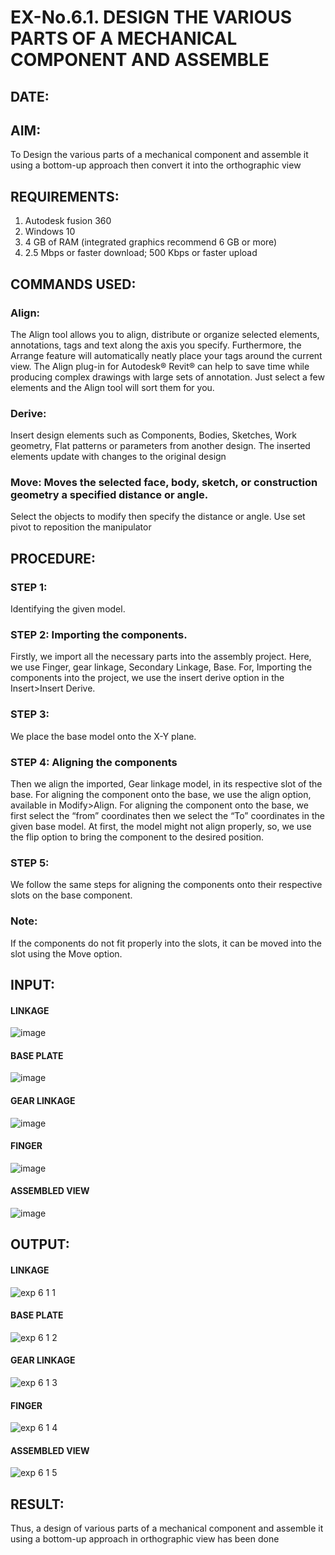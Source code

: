 # EX-No.6.1. DESIGN THE VARIOUS PARTS OF A MECHANICAL COMPONENT AND ASSEMBLE

## DATE:

## AIM: 
To Design the various parts of a mechanical component and assemble it using a bottom-up approach then convert it into the orthographic view

## REQUIREMENTS: 
1. Autodesk fusion 360
2. Windows 10
3. 4 GB of RAM (integrated graphics recommend 6 GB or more)
4. 2.5 Mbps or faster download; 500 Kbps or faster upload 

## COMMANDS USED:
### Align: 
The Align tool allows you to align, distribute or organize selected elements, annotations, tags and text along the axis you specify. Furthermore, the Arrange feature will automatically neatly place your tags around the current view.
The Align plug-in for Autodesk® Revit® can help to save time while producing complex drawings with large sets of annotation.
Just select a few elements and the Align tool will sort them for you.

### Derive:
Insert design elements such as Components, Bodies, Sketches, Work geometry, Flat patterns or parameters from another design.
The inserted elements update with changes to the original design

### Move: Moves the selected face, body, sketch, or construction geometry a specified distance or angle.
Select the objects to modify then specify the distance or angle. Use set pivot to reposition the manipulator

## PROCEDURE:
### STEP 1: 
 Identifying the given model.

### STEP 2: Importing the components.
Firstly, we import all the necessary parts into the assembly project. Here, we use Finger, gear linkage, Secondary Linkage, Base. For, Importing the components into the project, we use the insert derive option in the Insert>Insert Derive.

### STEP 3: 
We place the base model onto the X-Y plane.

### STEP 4: Aligning the components
Then we align the imported, Gear linkage model, in its respective slot of the base.
For aligning the component onto the base, we use the align option, available in Modify>Align.
For aligning the component onto the base, we first select the “from” coordinates then we select the “To” coordinates in the given base model. At first, the model might not align properly, so, we use the flip option to bring the component to the desired position.

### STEP 5: 
We follow the same steps for aligning the components onto their respective      slots on the base component.

### Note: 
If the components do not fit properly into the slots, it can be moved into the slot using the Move option.

## INPUT: 

#### LINKAGE
![image](https://user-images.githubusercontent.com/113594316/199413513-8fa5b9db-0546-49d0-ad4c-230b22984d3c.png)

#### BASE PLATE  
![image](https://user-images.githubusercontent.com/113594316/199413545-3b2fd515-6e27-4d28-9da3-c9ce20cb2a42.png)

#### GEAR LINKAGE
![image](https://user-images.githubusercontent.com/113594316/199413566-05708531-fc78-44c9-ab98-4f8a9066d318.png)

#### FINGER
![image](https://user-images.githubusercontent.com/113594316/199413594-5de9578e-5800-4e69-8c76-6a5749e31805.png)

#### ASSEMBLED VIEW
![image](https://user-images.githubusercontent.com/113594316/199413636-df0a61ce-964f-490d-9a16-e5986ebbf403.png)

## OUTPUT:
#### LINKAGE
![exp 6 1 1](https://github.com/23003250/EX-No.6.1.-DESIGN-THE-VARIOUS-PARTS-OF-A-MECHANICAL-COMPONENT-AND-ASSEMBLE/assets/139331462/c8ab0f39-302f-4fcc-8895-25e420199290)

#### BASE PLATE  
![exp 6 1 2](https://github.com/23003250/EX-No.6.1.-DESIGN-THE-VARIOUS-PARTS-OF-A-MECHANICAL-COMPONENT-AND-ASSEMBLE/assets/139331462/8368f0e7-7f5b-43e8-beda-2439e583e4d8)

#### GEAR LINKAGE
![exp 6 1 3](https://github.com/23003250/EX-No.6.1.-DESIGN-THE-VARIOUS-PARTS-OF-A-MECHANICAL-COMPONENT-AND-ASSEMBLE/assets/139331462/d9e84f93-e910-402a-8d8c-22500f355225)

#### FINGER
![exp 6 1 4](https://github.com/23003250/EX-No.6.1.-DESIGN-THE-VARIOUS-PARTS-OF-A-MECHANICAL-COMPONENT-AND-ASSEMBLE/assets/139331462/dd68c9d1-267b-47b6-a309-d4dc3744cd68)

#### ASSEMBLED VIEW
![exp 6 1 5](https://github.com/23003250/EX-No.6.1.-DESIGN-THE-VARIOUS-PARTS-OF-A-MECHANICAL-COMPONENT-AND-ASSEMBLE/assets/139331462/6e1d5a05-b85a-4e1c-a1f1-6e937f5840f3)

## RESULT:
Thus, a design of various parts of a mechanical component and assemble it using a bottom-up approach in orthographic view has been done
